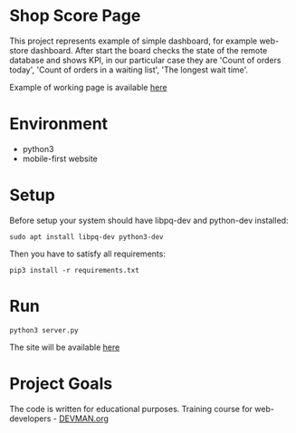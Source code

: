 # Shop Score Page

This project represents example of simple dashboard, for example web-store dashboard.
After start the board checks the state of the remote database and shows KPI,
in our particular case they are 'Count of orders today', 'Count of orders in a waiting list', 'The longest wait time'.

Example of working page is available [here](http://hidden-basin-76325.herokuapp.com/)

# Environment

* python3
* mobile-first website

# Setup

Before setup your system should have libpq-dev and python-dev installed:
```
sudo apt install libpq-dev python3-dev
```
Then you have to satisfy all requirements:
```
pip3 install -r requirements.txt
```

# Run
```
python3 server.py
```

The site will be available [here](http://localhost:5000/)

# Project Goals

The code is written for educational purposes. Training course for web-developers - [DEVMAN.org](https://devman.org)

